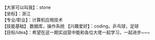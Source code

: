 【大家可以叫我】：stone      
【坐标】：浙江        
【专业/职业】：计算机应用技术        
【技能基础】  数据库，操作系统
【兴趣爱好】：coding，乒乓球，足球        
【目标/idea】：希望在这一期实战营中能和各位大佬一起学习，一起进步~~~